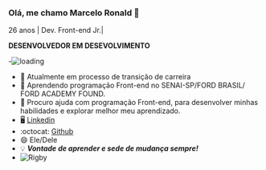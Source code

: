 ### Olá, me chamo Marcelo Ronald 👋
26 anos | Dev. Front-end Jr.|

**DESENVOLVEDOR EM DESEVOLVIMENTO**

-![loading](https://res.cloudinary.com/practicaldev/image/fetch/s--F2tN0yaC--/c_limit%2Cf_auto%2Cfl_progressive%2Cq_66%2Cw_880/https://thepracticaldev.s3.amazonaws.com/i/qb0wtz2xaqbgub8slcic.gif)


- :arrows_counterclockwise: Atualmente em  processo de transição de carreira
- 🌱 Aprendendo programação Front-end no SENAI-SP/FORD BRASIL/ FORD ACADEMY FOUND.
- 🤔 Procuro ajuda com programação Front-end, para desenvolver minhas habilidades e explorar melhor meu aprendizado.
- :desktop_computer: [Linkedin](https://br.linkedin.com/in/marcelo-ronald-moraes-sousa-lindoso-704549174/)
- :octocat: [Github](https://github.com/marceloronald96)
- 😄 Ele/Dele
- :bulb: ***Vontade de aprender e sede de mudança sempre!***
- ![Rigby](https://i.kym-cdn.com/photos/images/original/000/587/353/b26.gif)




